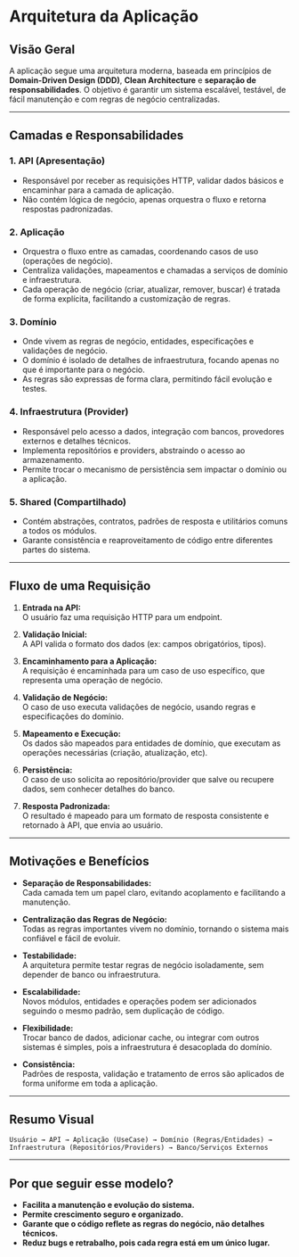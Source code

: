 # Arquitetura da Aplicação

## Visão Geral

A aplicação segue uma arquitetura moderna, baseada em princípios de **Domain-Driven Design (DDD)**, **Clean Architecture** e **separação de responsabilidades**. O objetivo é garantir um sistema escalável, testável, de fácil manutenção e com regras de negócio centralizadas.

---

## Camadas e Responsabilidades

### 1. **API (Apresentação)**
- Responsável por receber as requisições HTTP, validar dados básicos e encaminhar para a camada de aplicação.
- Não contém lógica de negócio, apenas orquestra o fluxo e retorna respostas padronizadas.

### 2. **Aplicação**
- Orquestra o fluxo entre as camadas, coordenando casos de uso (operações de negócio).
- Centraliza validações, mapeamentos e chamadas a serviços de domínio e infraestrutura.
- Cada operação de negócio (criar, atualizar, remover, buscar) é tratada de forma explícita, facilitando a customização de regras.

### 3. **Domínio**
- Onde vivem as regras de negócio, entidades, especificações e validações de negócio.
- O domínio é isolado de detalhes de infraestrutura, focando apenas no que é importante para o negócio.
- As regras são expressas de forma clara, permitindo fácil evolução e testes.

### 4. **Infraestrutura (Provider)**
- Responsável pelo acesso a dados, integração com bancos, provedores externos e detalhes técnicos.
- Implementa repositórios e providers, abstraindo o acesso ao armazenamento.
- Permite trocar o mecanismo de persistência sem impactar o domínio ou a aplicação.

### 5. **Shared (Compartilhado)**
- Contém abstrações, contratos, padrões de resposta e utilitários comuns a todos os módulos.
- Garante consistência e reaproveitamento de código entre diferentes partes do sistema.

---

## Fluxo de uma Requisição

1. **Entrada na API:**  
   O usuário faz uma requisição HTTP para um endpoint.

2. **Validação Inicial:**  
   A API valida o formato dos dados (ex: campos obrigatórios, tipos).

3. **Encaminhamento para a Aplicação:**  
   A requisição é encaminhada para um caso de uso específico, que representa uma operação de negócio.

4. **Validação de Negócio:**  
   O caso de uso executa validações de negócio, usando regras e especificações do domínio.

5. **Mapeamento e Execução:**  
   Os dados são mapeados para entidades de domínio, que executam as operações necessárias (criação, atualização, etc).

6. **Persistência:**  
   O caso de uso solicita ao repositório/provider que salve ou recupere dados, sem conhecer detalhes do banco.

7. **Resposta Padronizada:**  
   O resultado é mapeado para um formato de resposta consistente e retornado à API, que envia ao usuário.

---

## Motivações e Benefícios

- **Separação de Responsabilidades:**  
  Cada camada tem um papel claro, evitando acoplamento e facilitando a manutenção.

- **Centralização das Regras de Negócio:**  
  Todas as regras importantes vivem no domínio, tornando o sistema mais confiável e fácil de evoluir.

- **Testabilidade:**  
  A arquitetura permite testar regras de negócio isoladamente, sem depender de banco ou infraestrutura.

- **Escalabilidade:**  
  Novos módulos, entidades e operações podem ser adicionados seguindo o mesmo padrão, sem duplicação de código.

- **Flexibilidade:**  
  Trocar banco de dados, adicionar cache, ou integrar com outros sistemas é simples, pois a infraestrutura é desacoplada do domínio.

- **Consistência:**  
  Padrões de resposta, validação e tratamento de erros são aplicados de forma uniforme em toda a aplicação.

---

## Resumo Visual

```
Usuário → API → Aplicação (UseCase) → Domínio (Regras/Entidades) → Infraestrutura (Repositórios/Providers) → Banco/Serviços Externos
```

---

## Por que seguir esse modelo?

- **Facilita a manutenção e evolução do sistema.**
- **Permite crescimento seguro e organizado.**
- **Garante que o código reflete as regras do negócio, não detalhes técnicos.**
- **Reduz bugs e retrabalho, pois cada regra está em um único lugar.** 